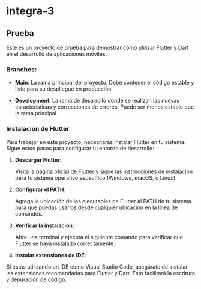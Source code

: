 # integra-3

## Prueba

Este es un proyecto de prueba para demostrar cómo utilizar Flutter y Dart en el desarrollo de aplicaciones móviles.

### Branches:

- **Main**: La rama principal del proyecto. Debe contener el código estable y listo para su despliegue en producción.

- **Development**: La rama de desarrollo donde se realizan las nuevas características y correcciones de errores. Puede ser menos estable que la rama principal.

### Instalación de Flutter

Para trabajar en este proyecto, necesitarás instalar Flutter en tu sistema. Sigue estos pasos para configurar tu entorno de desarrollo:

1. **Descargar Flutter**:

   Visita [la página oficial de Flutter](https://flutter.dev/docs/get-started/install) y sigue las instrucciones de instalación para tu sistema operativo específico (Windows, macOS, o Linux).

2. **Configurar el PATH**:

   Agrega la ubicación de los ejecutables de Flutter al PATH de tu sistema para que puedas usarlos desde cualquier ubicación en la línea de comandos.

3. **Verificar la instalación**:

   Abre una terminal y ejecuta el siguiente comando para verificar que Flutter se haya instalado correctamente:

4. **Instalar extensiones de IDE**:

Si estás utilizando un IDE como Visual Studio Code, asegúrate de instalar las extensiones recomendadas para Flutter y Dart. Esto facilitará la escritura y depuración de código.

